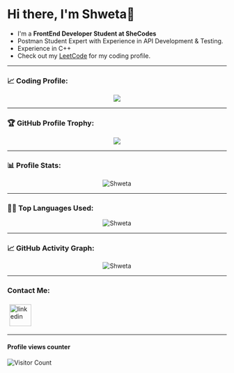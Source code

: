# Hi there, I'm Shweta👋

- I'm a **FrontEnd Developer Student at SheCodes**
- Postman Student Expert with Experience in API Development & Testing.
- Experience in C++
- Check out my [LeetCode](https://leetcode.com/shwet_a) for my coding profile.


---

### 📈 Coding Profile:
<p align="center">
  <a target="_blank" href="https://leetcode.com/shwet_a" rel="noopener noreferrer">
    <img src="https://leetcard.jacoblin.cool/shwet_a?theme=dark&font=Poppins%20Infant&ext=heatmap">
  </a>
</p>

---

### 🏆 GitHub Profile Trophy:

<p align="center">
  <a href="https://github.com/ryo-ma/github-profile-trophy">
    <img src="https://github-profile-trophy.vercel.app/?username=Shwet310&column=8&theme=darkhub&no-frame=true&no-bg=true&rank=SSS,SS,S,AAA,AA,A,B,C,SECRET"/>
  </a>
</p>

---

### 📊 Profile Stats:

<p align="center">
  <img src = "https://readme-stats-hazel-two.vercel.app/api?username=Shwet310&bg_color=30,e96443,904e95&title_color=fff&text_color=fff" alt="Shweta" />
</p>

---

### 👨‍💻 Top Languages Used:

<p align="center">
  <img src = "https://readme-stats-hazel-two.vercel.app/api/top-langs/?username=Shwet310&layout=compact&bg_color=30,e96443,904e95&title_color=fff&text_color=fff" alt="Shweta" />
</p>


---

### 📈 GitHub Activity Graph:

<p align="center">
  <img src = "https://github-readme-streak-stats.herokuapp.com?user=Shwet310&theme=radical&ring=DD2727&fire=DD2727&dates=DD6227&sideNums=176FC5&sideLabels=1E90FF" alt="Shweta" />
</p>
  
 ---
  
### Contact Me:

<p align="left">
  <a href="https://www.linkedin.com/in/shweta-b27a58228/"><img alt="linkedin" height="50px" style="padding:5px; vertical-align: middle;" src="https://pngimg.com/uploads/linkedIn/linkedIn_PNG14.png"/></a>
</p>

---

#### Profile views counter

![Visitor Count](https://profile-counter.glitch.me/Shwet310/count.svg)
